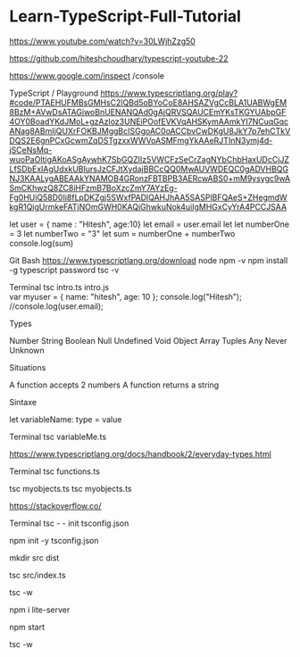 # Learn-TypeScript-Full-Tutorial

https://www.youtube.com/watch?v=30LWjhZzg50

https://github.com/hiteshchoudhary/typescript-youtube-22



https://www.google.com/inspect /console 

TypeScript / Playground 
https://www.typescriptlang.org/play?#code/PTAEHUFMBsGMHsC2lQBd5oBYoCoE8AHSAZVgCcBLA1UABWgEM8BzM+AVwDsATAGiwoBnUENANQAd0gAjQRVSQAUCEmYKsTKGYUAbpGF4OY0BoadYKdJMoL+gzAzIoz3UNEiPOofEVKVqAHSKymAAmkYI7NCuqGqcANag8ABmIjQUXrFOKBJMggBcISGgoAC0oACCbvCwDKgU8JkY7p7ehCTkVDQS2E6gnPCxGcwmZqDSTgzxxWWVoASMFmgYkAAeRJTInN3ymj4d-jSCeNsMq-wuoPaOltigAKoASgAywhK7SbGQZIIz5VWCFzSeCrZagNYbChbHaxUDcCjJZLfSDbExIAgUdxkUBIursJzCFJtXydajBBCcQQ0MwAUVWDEQC0gADVHBQGNJ3KAALygABEAAkYNAMOB4GRonzFBTBPB3AERcwABS0+mM9ysygc9wASmCKhwzQ8ZC8iHFzmB7BoXzcZmY7AYzEg-Fg0HUiQ58D0Ii8fLpDKZgj5SWxfPADlQAHJhAA5SASPlBFQAeS+ZHegmdWkgR1QjgUrmkeFATjNOmGWH0KAQiGhwkuNok4uiIgMHGxCyYrA4PCCJSAA

let user = { name : "Hitesh", age:10}
let email = user.email
let let numberOne = 3
let numberTwo = "3"
let sum = numberOne + numberTwo
console.log(sum)

Git Bash
https://www.typescriptlang.org/download
node 
npm -v
npm install -g typescript 
password 
tsc -v 

Terminal 
tsc intro.ts
      intro.js  
var myuser = { name: "hitesh", age: 10 };
console.log("Hitesh");
//console.log(user.email);
 






Types 

Number 
String 
Boolean
Null 
Undefined 
Void 
Object 
Array 
Tuples 
Any 
Never
Unknown

Situations 

A function accepts 2 numbers 
A function returns a string

Sintaxe

let variableName: type = value 

Terminal 
tsc variableMe.ts 

https://www.typescriptlang.org/docs/handbook/2/everyday-types.html


Terminal 
tsc functions.ts

tsc myobjects.ts
tsc myobjects.ts



 https://stackoverflow.co/

Terminal 
tsc - - init
 tsconfig.json 

npm init -y 
tsconfig.json 

mkdir src dist 

tsc src/index.ts

tsc -w 

npm i lite-server 

npm start 

tsc -w 

